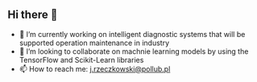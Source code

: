 ## Hi there 👋

- 🔭 I’m currently working on intelligent diagnostic systems that will be supported operation maintenance in industry
- 👯 I’m looking to collaborate on machnie learning models by using the TensorFlow and Scikit-Learn libraries
- 📫 How to reach me: j.rzeczkowski@pollub.pl


<!--
**jrzeczkowski/jrzeczkowski** is a ✨ _special_ ✨ repository because its `README.md` (this file) appears on your GitHub profile.

Here are some ideas to get you started:

- 🔭 I’m currently working on ...
- 🌱 I’m currently learning ...
- 👯 I’m looking to collaborate on ...
- 🤔 I’m looking for help with ...
- 💬 Ask me about ...
- 📫 How to reach me: ...
- 😄 Pronouns: ...
- ⚡ Fun fact: ...
-->
